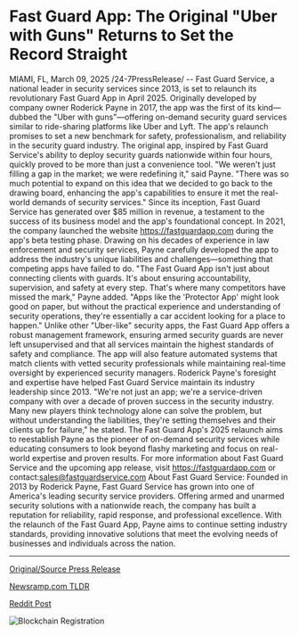 # Fast Guard App: The Original "Uber with Guns" Returns to Set the Record Straight

MIAMI, FL, March 09, 2025 /24-7PressRelease/ -- Fast Guard Service, a national leader in security services since 2013, is set to relaunch its revolutionary Fast Guard App in April 2025. Originally developed by company owner Roderick Payne in 2017, the app was the first of its kind—dubbed the "Uber with guns"—offering on-demand security guard services similar to ride-sharing platforms like Uber and Lyft. The app's relaunch promises to set a new benchmark for safety, professionalism, and reliability in the security guard industry.  The original app, inspired by Fast Guard Service's ability to deploy security guards nationwide within four hours, quickly proved to be more than just a convenience tool. "We weren't just filling a gap in the market; we were redefining it," said Payne. "There was so much potential to expand on this idea that we decided to go back to the drawing board, enhancing the app's capabilities to ensure it met the real-world demands of security services."  Since its inception, Fast Guard Service has generated over $85 million in revenue, a testament to the success of its business model and the app's foundational concept. In 2021, the company launched the website https://fastguardapp.com during the app's beta testing phase. Drawing on his decades of experience in law enforcement and security services, Payne carefully developed the app to address the industry's unique liabilities and challenges—something that competing apps have failed to do.  "The Fast Guard App isn't just about connecting clients with guards. It's about ensuring accountability, supervision, and safety at every step. That's where many competitors have missed the mark," Payne added. "Apps like the 'Protector App' might look good on paper, but without the practical experience and understanding of security operations, they're essentially a car accident looking for a place to happen."  Unlike other "Uber-like" security apps, the Fast Guard App offers a robust management framework, ensuring armed security guards are never left unsupervised and that all services maintain the highest standards of safety and compliance. The app will also feature automated systems that match clients with vetted security professionals while maintaining real-time oversight by experienced security managers.  Roderick Payne's foresight and expertise have helped Fast Guard Service maintain its industry leadership since 2013. "We're not just an app; we're a service-driven company with over a decade of proven success in the security industry. Many new players think technology alone can solve the problem, but without understanding the liabilities, they're setting themselves and their clients up for failure," he stated.  The Fast Guard App's 2025 relaunch aims to reestablish Payne as the pioneer of on-demand security services while educating consumers to look beyond flashy marketing and focus on real-world expertise and proven results.  For more information about Fast Guard Service and the upcoming app release, visit https://fastguardapp.com or contact:sales@fastguardservice.com  About Fast Guard Service: Founded in 2013 by Roderick Payne, Fast Guard Service has grown into one of America's leading security service providers. Offering armed and unarmed security solutions with a nationwide reach, the company has built a reputation for reliability, rapid response, and professional excellence. With the relaunch of the Fast Guard App, Payne aims to continue setting industry standards, providing innovative solutions that meet the evolving needs of businesses and individuals across the nation. 

---

[Original/Source Press Release](https://www.24-7pressrelease.com/press-release/520440/fast-guard-app-the-original-uber-with-guns-returns-to-set-the-record-straight)
                    

[Newsramp.com TLDR](https://newsramp.com/curated-news/fast-guard-service-to-relaunch-revolutionary-fast-guard-app-in-april-2025/e90dbd9a64c2a59e3e86ff98c4f3b4b0) 

 



[Reddit Post](https://www.reddit.com/r/Business_NewsRamp/comments/1j731ee/fast_guard_service_to_relaunch_revolutionary_fast/) 



![Blockchain Registration](https://cdn.newsramp.app/24-7PressRelease/qrcode/253/9/frogYDso.webp)